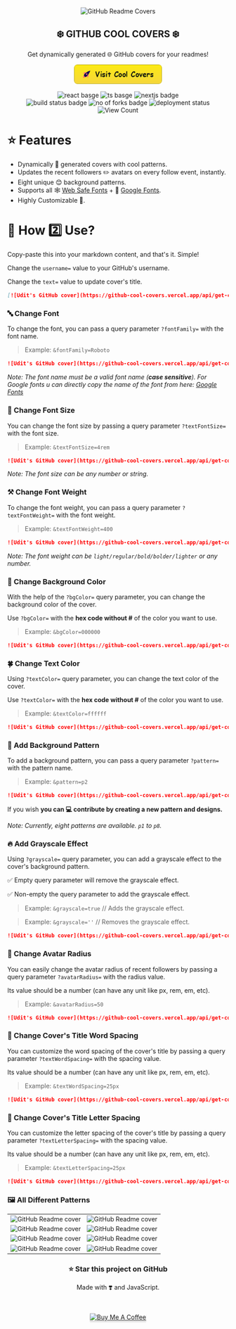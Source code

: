 <div align="center">
 <img width="100px" src="https://user-images.githubusercontent.com/55291327/143779291-adc7c78a-e643-4bf5-962d-35ce2a7b7a91.png" align="center" alt="GitHub Readme Covers" />
 <h2 align="center">❄️ GITHUB COOL COVERS ❄️</h2>
 <p align="center">Get dynamically generated 🌐 GitHub covers for your readmes!</p>
 <a href="https://github-cool-covers.vercel.app" target="_blank">
 <img width="200px" src="public/images/visitpage.png" align="center" alt="visit cool covers page" />
 </a>
</div>
 <br />

<div align="center">
 <img src="https://img.shields.io/badge/react%20-%2320232a.svg?style=for-the-badge&logo=react&logoColor=%2361DAFB" alt="react basge" />
 <img src="https://img.shields.io/badge/typescript-%23007ACC.svg?style=for-the-badge&logo=typescript&logoColor=white" alt="ts basge" />
 <img src="https://img.shields.io/badge/Next-002E3B?style=for-the-badge&logo=nextdotjs&logoColor=#00DC82" alt="nextjs badge" />
 <br />
 <!-- <img src="https://img.shields.io/github/repo-size/uditkumar01/cool-covers?style=for-the-badge&color=blueviolet" alt="repo size badge" /> -->
 <img src="https://img.shields.io/github/stars/uditkumar01/cool-covers?style=for-the-badge&color=silver" alt="build status badge" />
 <img src="https://img.shields.io/github/forks/uditkumar01/cool-covers?style=for-the-badge" alt="no of forks badge" />
 <img src="https://vercelbadge.vercel.app/api/uditkumar01/cool-covers?style=for-the-badge" alt="deployment status" />
 <img alt="View Count" src="https://hits.sh/github.com/uditkumar01/cool-covers.svg?style=for-the-badge&label=Repo+Visits"/>
 <!-- <img alt="Hits" src="https://hits.sh/github-cool-covers.vercel.app.svg?style=for-the-badge&color=0fa5c3&labelColor=48484e&label=Website+Hits"/> -->
 </div>


# ⭐ Features

- Dynamically 🤖 generated covers with cool patterns.
- Updates the recent followers ✏️ avatars on every follow event, instantly.
- Eight unique 😊 background patterns.
- Supports all 🕸️ [Web Safe Fonts](https://www.w3schools.com/cssref/css_websafe_fonts.asp) + 🤩 [Google Fonts](https://fonts.google.com/).
- Highly Customizable 📝.

# 📌 How 2️⃣ Use?

Copy-paste this into your markdown content, and that's it. Simple!

Change the `username=` value to your GitHub's username.

Change the `text=` value to update cover's title.

```md
[![Udit's GitHub cover](https://github-cool-covers.vercel.app/api/get-cover?username=uditkumar01&text=Hola,+I'm+Udit)](https://github.com/uditkumar01/cool-covers)
```

### 🔤 Change Font

To change the font, you can pass a query parameter `?fontFamily=` with the font name.

> Example: `&fontFamily=Roboto`

```md
![Udit's GitHub cover](https://github-cool-covers.vercel.app/api/get-cover?username=uditkumar01&text=Hola,+I'm+Udit&fontFamily=Roboto)
```

<em>Note: The font name must be a valid font name (**case sensitive**). For Google fonts u can directly copy the name of the font from here: <a href="https://fonts.google.com/">Google Fonts</a></em>

### 🐤 Change Font Size

You can change the font size by passing a query parameter `?textFontSize=` with the font size.

> Example: `&textFontSize=4rem`

```md
![Udit's GitHub cover](https://github-cool-covers.vercel.app/api/get-cover?username=uditkumar01&text=Hola,+I'm+Udit&textFontSize=4rem)
```

<em>Note: The font size can be any number or string.</em>

### ⚒️ Change Font Weight

To change the font weight, you can pass a query parameter `?textFontWeight=` with the font weight.

> Example: `&textFontWeight=400`

```md
![Udit's GitHub cover](https://github-cool-covers.vercel.app/api/get-cover?username=uditkumar01&text=Hola,+I'm+Udit&textFontWeight=400)
```

<em>Note: The font weight can be `light/regular/bold/bolder/lighter` or any number.</em>

### 🎨 Change Background Color

With the help of the `?bgColor=` query parameter, you can change the background color of the cover.

Use `?bgColor=` with the **hex code without #** of the color you want to use.

> Example: `&bgColor=000000`

```md
![Udit's GitHub cover](https://github-cool-covers.vercel.app/api/get-cover?username=uditkumar01&text=Hola,+I'm+Udit&bgColor=000000)
```

### :four_leaf_clover: Change Text Color

Using `?textColor=` query parameter, you can change the text color of the cover.

Use `?textColor=` with the **hex code without #** of the color you want to use.

> Example: `&textColor=ffffff`

```md
![Udit's GitHub cover](https://github-cool-covers.vercel.app/api/get-cover?username=uditkumar01&text=Hola,+I'm+Udit&textColor=ffffff)
```

### 💎 Add Background Pattern

To add a background pattern, you can pass a query parameter `?pattern=` with the pattern name.

> Example: `&pattern=p2`

```md
![Udit's GitHub cover](https://github-cool-covers.vercel.app/api/get-cover?username=uditkumar01&text=Hola,+I'm+Udit&pattern=p2)
```

If you wish **you can 💻 contribute by creating a new pattern and designs.**

<em>Note: Currently, eight patterns are available. `p1` to `p8`.</em>

### 🔥 Add Grayscale Effect

Using `?grayscale=` query parameter, you can add a grayscale effect to the cover's background pattern.

✅ Empty query parameter will remove the grayscale effect.

✅ Non-empty the query parameter to add the grayscale effect.

> Example: `&grayscale=true` // Adds the grayscale effect.

> Example: `&grayscale=''` // Removes the grayscale effect.

```md
![Udit's GitHub cover](https://github-cool-covers.vercel.app/api/get-cover?username=uditkumar01&text=Hola,+I'm+Udit&pattern=p2&grayscale=true)
```

### :large_blue_circle: Change Avatar Radius

You can easily change the avatar radius of recent followers by passing a query parameter `?avatarRadius=` with the radius value.

Its value should be a number (can have any unit like px, rem, em, etc).

> Example: `&avatarRadius=50`

```md
![Udit's GitHub cover](https://github-cool-covers.vercel.app/api/get-cover?username=uditkumar01&text=Hola,+I'm+Udit&pattern=p2&grayscale=true&avatarRadius=50)
```

### 📌 Change Cover's Title Word Spacing
You can customize the word spacing of the cover's title by passing a query parameter `?textWordSpacing=` with the spacing value.

Its value should be a number (can have any unit like px, rem, em, etc).

> Example: `&textWordSpacing=25px`

```md
![Udit's GitHub cover](https://github-cool-covers.vercel.app/api/get-cover?username=uditkumar01&text=Hola,+I'm+Udit&pattern=p2&textFontSize=6rem&textWordSpacing=25px)
```

### 📌 Change Cover's Title Letter Spacing
You can customize the letter spacing of the cover's title by passing a query parameter `?textLetterSpacing=` with the spacing value.

Its value should be a number (can have any unit like px, rem, em, etc).

> Example: `&textLetterSpacing=25px`

```md
![Udit's GitHub cover](https://github-cool-covers.vercel.app/api/get-cover?username=uditkumar01&text=Hola,+I'm+Udit&pattern=p2&textFontSize=6rem&textLetterSpacing=8px)
```

### 🖼️ All Different Patterns

<!-- get table of able images 2 cols -->

<table>
    <tr>
        <td>
            <img src="https://github-cool-covers.vercel.app/api/get-cover?username=sauravtom&text=Hi,+I'm+Saurav&pattern=p1&textFontSize=5rem&textWordSpacing=20px&textLetterSpacing=10px&maxage=31536000" alt="GitHub Readme cover" />
        </td>
        <td>
            <img src="https://github-cool-covers.vercel.app/api/get-cover?username=uditkumar01&text=Hola,+I'm+Udit&pattern=p2&bgColor=ff00aaaa&fontFamily=Rubik+Maze&maxage=31536000" alt="GitHub Readme cover" />
        </td>
    </tr>
    <tr>
        <td>
            <img src="https://github-cool-covers.vercel.app/api/get-cover?username=sohamsshah&text=Hello,+I%27m+Soham&pattern=p3&textFontSize=6rem&fontFamily=Luckiest+Guy&maxage=31536000" alt="GitHub Readme cover" />
        </td>
        <td>
            <img src="https://github-cool-covers.vercel.app/api/get-cover?username=SAYUK09&text=Hola,+I'm+Sayuri&pattern=p4&fontFamily=Bangers&maxage=31536000" alt="GitHub Readme cover" />
        </td>
    </tr>
    <tr>
        <td>
            <img src="https://github-cool-covers.vercel.app/api/get-cover?username=MehulKChaudhari&text=Hola,+I'm+Mehul&pattern=p5&fontFamily=Rock+Salt&textFontSize=5rem&maxage=31536000" alt="GitHub Readme cover" />
        </td>
        <td>
            <img src="https://github-cool-covers.vercel.app/api/get-cover?username=vivekgugnani&text=Hola,+I'm+Vivek&pattern=p6&fontFamily=Audiowide&maxage=31536000" alt="GitHub Readme cover" />
        </td>
    </tr>
    <tr>
        <td>
            <img src="https://github-cool-covers.vercel.app/api/get-cover?username=NadaaFarook&text=Hola,+I'm+Nada&pattern=p7&fontFamily=Silkscreen&maxage=31536000" alt="GitHub Readme cover" />
        </td>
        <td>
            <img src="https://github-cool-covers.vercel.app/api/get-cover?username=prerana1821&text=Hello,+I'm+Prerana&pattern=p8&fontFamily=Rubik+Distressed&maxage=31536000" alt="GitHub Readme cover" />
        </td>
    </tr>
</table>

<h3 align="center">⭐ Star this project on GitHub</h3>

<p align="center">Made with ❣️ and JavaScript.</p>

<br />

<p align="center"><a href="https://www.buymeacoffee.com/uditkumar01" target="_blank"><img src="https://www.buymeacoffee.com/assets/img/custom_images/orange_img.png" alt="Buy Me A Coffee" style="height: 41px !important;width: 174px !important;box-shadow: 0px 3px 2px 0px rgba(190, 190, 190, 0.5) !important;-webkit-box-shadow: 0px 3px 2px 0px rgba(190, 190, 190, 0.5) !important;" ></a></p>
